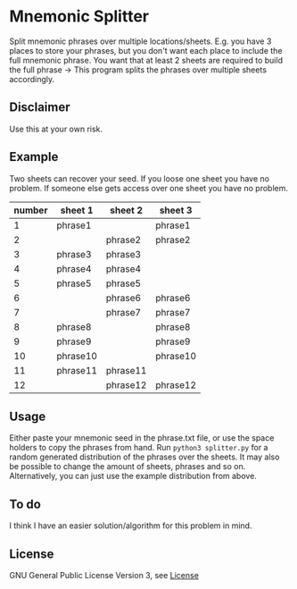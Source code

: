 # Mnemonic Splitter

Split mnemonic phrases over multiple locations/sheets. E.g. you have 3 places to store your phrases, but you don't want each place to include the full mnemonic phrase. You want that at least 2 sheets are required to build the full phrase -> This program splits the phrases over multiple sheets accordingly.

## Disclaimer

Use this at your own risk.


## Example

Two sheets can recover your seed. If you loose one sheet you have no problem. If someone else gets access over one sheet you have no problem.

| number | sheet 1  | sheet 2  | sheet 3  |
|--------|----------|----------|----------|
| 1      | phrase1  |          | phrase1  |
| 2      |          | phrase2  | phrase2  |
| 3      | phrase3  | phrase3  |          |
| 4      | phrase4  | phrase4  |          |
| 5      | phrase5  | phrase5  |          |
| 6      |          | phrase6  | phrase6  |
| 7      |          | phrase7  | phrase7  |
| 8      | phrase8  |          | phrase8  |
| 9      | phrase9  |          | phrase9  |
| 10     | phrase10 |          | phrase10 |
| 11     | phrase11 | phrase11 |          |
| 12     |          | phrase12 | phrase12 |


## Usage

Either paste your mnemonic seed in the phrase.txt file, or use the space holders to copy the phrases from hand. Run `python3 splitter.py` for a random generated distribution of the phrases over the sheets. It may also be possible to change the amount of sheets, phrases and so on. Alternatively, you can just use the example distribution from above.


## To do

I think I have an easier solution/algorithm for this problem in mind.


## License

GNU General Public License Version 3, see [License](./License.md)

